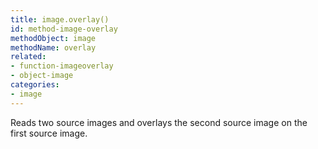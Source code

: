 ```yaml
---
title: image.overlay()
id: method-image-overlay
methodObject: image
methodName: overlay
related:
- function-imageoverlay
- object-image
categories:
- image
---
```


Reads two source images and overlays the second source image on the first source image.
